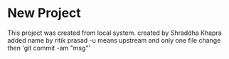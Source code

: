 # New Project

This project was created from local system.
created by Shraddha Khapra
added name by ritik prasad
-u means upstream
and only one file change then 'git commit -am "msg"'